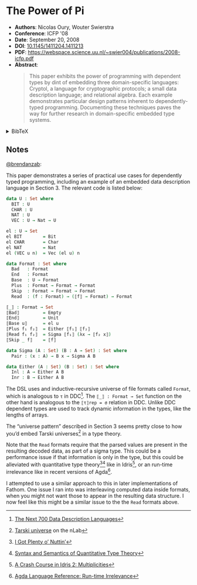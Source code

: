 # The Power of Pi

- **Authors**: Nicolas Oury, Wouter Swierstra
- **Conference**: ICFP '08
- **Date**: September 20, 2008
- **DOI**: [10.1145/1411204.1411213](https://doi.org/10.1145/1411204.1411213)
- **PDF**: <https://webspace.science.uu.nl/~swier004/publications/2008-icfp.pdf>
- **Abstract**:
  > This paper exhibits the power of programming with dependent types by dint of
  > embedding three domain-specific languages: Cryptol, a language for
  > cryptographic protocols; a small data description language; and relational
  > algebra. Each example demonstrates particular design patterns inherent to
  > dependently-typed programming. Documenting these techniques paves the way
  > for further research in domain-specific embedded type systems.

<!-- markdownlint-disable no-inline-html -->
<details>
<summary>BibTeX</summary>

```bibtex
@inproceedings{10.1145/1411204.1411213,
  author = {Oury, Nicolas and Swierstra, Wouter},
  title = {The power of Pi},
  year = {2008},
  isbn = {9781595939197},
  publisher = {Association for Computing Machinery},
  address = {New York, NY, USA},
  url = {https://doi.org/10.1145/1411204.1411213},
  doi = {10.1145/1411204.1411213},
  abstract = {This paper exhibits the power of programming with dependent types by
    dint of embedding three domain-specific languages: Cryptol, a language for
    cryptographic protocols; a small data description language; and relational
    algebra. Each example demonstrates particular design patterns inherent to
    dependently-typed programming. Documenting these techniques paves the way for
    further research in domain-specific embedded type systems.},
  booktitle = {Proceedings of the 13th ACM SIGPLAN International Conference on Functional Programming},
  pages = {39–50},
  numpages = {12},
  keywords = {domain-specific embedded languages, dependent types},
  location = {Victoria, BC, Canada},
  series = {ICFP '08}
}

@article{10.1145/1411203.1411213,
  author = {Oury, Nicolas and Swierstra, Wouter},
  title = {The power of Pi},
  year = {2008},
  issue_date = {September 2008},
  publisher = {Association for Computing Machinery},
  address = {New York, NY, USA},
  volume = {43},
  number = {9},
  issn = {0362-1340},
  url = {https://doi.org/10.1145/1411203.1411213},
  doi = {10.1145/1411203.1411213},
  abstract = {This paper exhibits the power of programming with dependent types by
    dint of embedding three domain-specific languages: Cryptol, a language for
    cryptographic protocols; a small data description language; and relational
    algebra. Each example demonstrates particular design patterns inherent to
    dependently-typed programming. Documenting these techniques paves the way for
    further research in domain-specific embedded type systems.},
  journal = {SIGPLAN Not.},
  month = sep,
  pages = {39–50},
  numpages = {12},
  keywords = {domain-specific embedded languages, dependent types}
}
```

</details>
<!-- markdownlint-restore -->

## Notes

[@brendanzab](https://github.com/brendanzab):

This paper demonstrates a series of practical use cases for dependently typed programming,
including an example of an embedded data description language in Section 3.
The relevant code is listed below:

```agda
data U : Set where
  BIT : U
  CHAR : U
  NAT : U
  VEC : U → Nat → U

el : U → Set
el BIT        = Bit
el CHAR       = Char
el NAT        = Nat
el (VEC u n)  = Vec (el u) n

data Format : Set where
  Bad   : Format
  End   : Format
  Base  : U → Format
  Plus  : Format → Format → Format
  Skip  : Format → Format → Format
  Read  : (f : Format) → (⟦f⟧ → Format) → Format

⟦_⟧ : Format → Set
⟦Bad⟧         = Empty
⟦End⟧         = Unit
⟦Base u⟧      = el u
⟦Plus f₁ f₂⟧  = Either ⟦f₁⟧ ⟦f₂⟧
⟦Read f₁ f₂⟧  = Sigma ⟦f₁⟧ (λx → ⟦f₂ x⟧)
⟦Skip _ f⟧    = ⟦f⟧

data Sigma (A : Set) (B : A → Set) : Set where
  Pair : (x : A) → B x → Sigma A B

data Either (A : Set) (B : Set) : Set where
  Inl : A → Either A B
  Inr : B → Either A B
```

The DSL uses and inductive-recursive universe of file formats called `Format`,
which is analogous to `τ` in DDC[^ddc].
The `⟦_⟧ : Format → Set` function on the other hand is analogous to the `⟦τ⟧rep = σ` relation in DDC.
Unlike DDC dependent types are used to track dynamic information in the types, like the lengths of arrays.

The “universe pattern” described in Section 3 seems pretty close to how you’d embed Tarski universes[^tarski-nlab] in a type theory.

Note that the `Read` formats require that the parsed values are present in the resulting decoded data,
as part of a sigma type.
This could be a performance issue if that information is only in the type,
but this could be alleviated with quantitative type theory[^nuttin][^qtt] like in Idris[^idris-qtt],
or an run-time irrelevance like in recent versions of Agda[^agda-irrel].

I attempted to use a similar approach to this in later implementations of Fathom.
One issue I ran into was interleaving computed data inside formats,
when you might not want those to appear in the resulting data structure.
I now feel like this might be a similar issue to the the `Read` formats above.

[^ddc]: [The Next 700 Data Description Languages](./the-next-700-data-languages.md)
[^nuttin]: [I Got Plenty o’ Nuttin’](https://personal.cis.strath.ac.uk/conor.mcbride/PlentyO-CR.pdf)
[^qtt]: [Syntax and Semantics of Quantitative Type Theory](https://bentnib.org/quantitative-type-theory.pdf)
[^idris-qtt]: [A Crash Course in Idris 2: Multiplicities](https://idris2.readthedocs.io/en/latest/tutorial/multiplicities.html)
[^tarski-nlab]: [Tarski universe](https://ncatlab.org/nlab/show/Tarski+universe) on the nLab
[^agda-irrel]: [Agda Language Reference: Run-time Irrelevance](https://agda.readthedocs.io/en/v2.6.1.1/language/runtime-irrelevance.html)
